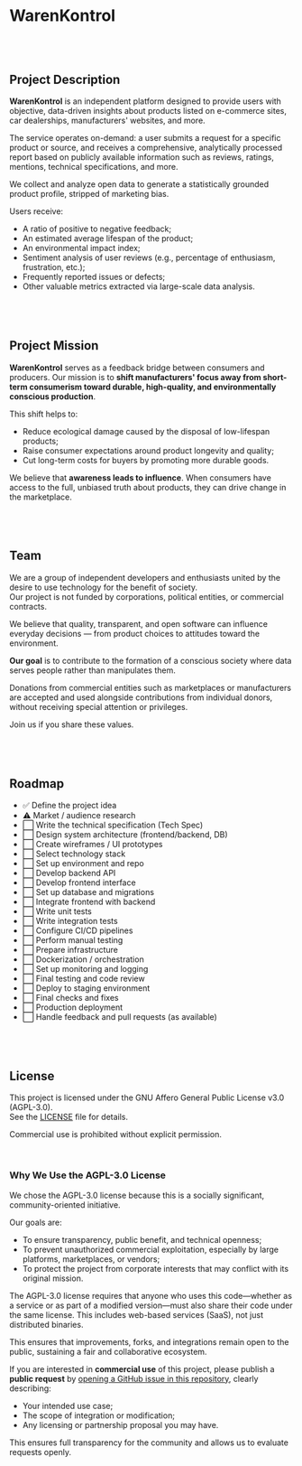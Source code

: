 # WarenKontrol
## &nbsp;

## Project Description

**WarenKontrol** is an independent platform designed to provide users with objective, data-driven insights about products listed on e-commerce sites, car dealerships, manufacturers' websites, and more.

The service operates on-demand: a user submits a request for a specific product or source, and receives a comprehensive, analytically processed report based on publicly available information such as reviews, ratings, mentions, technical specifications, and more.

We collect and analyze open data to generate a statistically grounded product profile, stripped of marketing bias.

Users receive:

* A ratio of positive to negative feedback;
* An estimated average lifespan of the product;
* An environmental impact index;
* Sentiment analysis of user reviews (e.g., percentage of enthusiasm, frustration, etc.);
* Frequently reported issues or defects;
* Other valuable metrics extracted via large-scale data analysis.

## &nbsp;

## Project Mission

**WarenKontrol** serves as a feedback bridge between consumers and producers.
Our mission is to **shift manufacturers' focus away from short-term consumerism toward durable, high-quality, and environmentally conscious production**.

This shift helps to:

* Reduce ecological damage caused by the disposal of low-lifespan products;
* Raise consumer expectations around product longevity and quality;
* Cut long-term costs for buyers by promoting more durable goods.

We believe that **awareness leads to influence**.
When consumers have access to the full, unbiased truth about products, they can drive change in the marketplace.

## &nbsp;

## Team

We are a group of independent developers and enthusiasts united by the desire to use technology for the benefit of society.  
Our project is not funded by corporations, political entities, or commercial contracts.

We believe that quality, transparent, and open software can influence everyday decisions — from product choices to attitudes toward the environment.

**Our goal** is to contribute to the formation of a conscious society where data serves people rather than manipulates them.

Donations from commercial entities such as marketplaces or manufacturers are accepted and used alongside contributions from individual donors, without receiving special attention or privileges.

Join us if you share these values.

## &nbsp;

## Roadmap

- ✅ Define the project idea  
- ⚠️ Market / audience research  
- ⬜ Write the technical specification (Tech Spec)  
- ⬜ Design system architecture (frontend/backend, DB)  
- ⬜ Create wireframes / UI prototypes  
- ⬜ Select technology stack  
- ⬜ Set up environment and repo  
- ⬜ Develop backend API  
- ⬜ Develop frontend interface  
- ⬜ Set up database and migrations  
- ⬜ Integrate frontend with backend  
- ⬜ Write unit tests  
- ⬜ Write integration tests  
- ⬜ Configure CI/CD pipelines  
- ⬜ Perform manual testing  
- ⬜ Prepare infrastructure  
- ⬜ Dockerization / orchestration  
- ⬜ Set up monitoring and logging  
- ⬜ Final testing and code review  
- ⬜ Deploy to staging environment  
- ⬜ Final checks and fixes  
- ⬜ Production deployment  
- ⬜ Handle feedback and pull requests (as available)


## &nbsp;

## License

This project is licensed under the GNU Affero General Public License v3.0 (AGPL-3.0).  
See the [LICENSE](./LICENSE) file for details.

Commercial use is prohibited without explicit permission.

&nbsp;<br>

### Why We Use the AGPL-3.0 License

We chose the AGPL-3.0 license because this is a socially significant, community-oriented initiative.

Our goals are:

- To ensure transparency, public benefit, and technical openness;
- To prevent unauthorized commercial exploitation, especially by large platforms, marketplaces, or vendors;
- To protect the project from corporate interests that may conflict with its original mission.

The AGPL-3.0 license requires that anyone who uses this code—whether as a service or as part of a modified version—must also share their code under the same license. This includes web-based services (SaaS), not just distributed binaries.

This ensures that improvements, forks, and integrations remain open to the public, sustaining a fair and collaborative ecosystem.

If you are interested in **commercial use** of this project, please publish a **public request** by [opening a GitHub issue in this repository](../../issues), clearly describing:

- Your intended use case;
- The scope of integration or modification;
- Any licensing or partnership proposal you may have.

This ensures full transparency for the community and allows us to evaluate requests openly.
